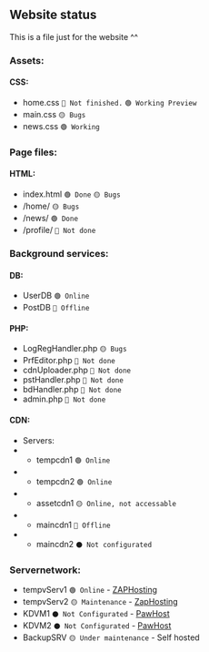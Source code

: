 ## Website status
This is a file just for the website ^^
### Assets:
#### CSS:
- home.css `🔴 Not finished.` `🟢 Working Preview`
- main.css `🟡 Bugs`
- news.css `🟢 Working`

### Page files:
#### HTML:
- index.html `🟢 Done` `🟡 Bugs`
- /home/ `🟡 Bugs`
- /news/ `🟢 Done`
- /profile/ `🔴 Not done`

### Background services:
#### DB:
- UserDB `🟢 Online`
- PostDB `🔴 Offline`

#### PHP:
- LogRegHandler.php `🟡 Bugs`
- PrfEditor.php `🔴 Not done`
- cdnUploader.php `🔴 Not done`
- pstHandler.php `🔴 Not done`
- bdHandler.php `🔴 Not done`
- admin.php `🔴 Not done`

#### CDN:
- Servers:
- - tempcdn1 `🟢 Online`
- - tempcdn2 `🟢 Online`
- - assetcdn1 `🟡 Online, not accessable`
- - maincdn1 `🔴 Offline`
- - maincdn2 `⚫ Not configurated`

### Servernetwork:
- tempvServ1 `🟢 Online` - [ZAPHosting](https://zap-hosting.com)
- tempvServ2 `🟡 Maintenance` - [ZapHosting](https://zap-hosting.com)
- KDVM1 `⚫ Not Configurated` - [PawHost](https://pawhost.de/)
- KDVM2 `⚫ Not Configurated` - [PawHost](https://pawhost.de/)
- BackupSRV `🟡 Under maintenance` - Self hosted
